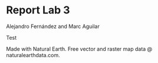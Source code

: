 # Report Lab 3
Alejandro Fernández and Marc Aguilar

Test

Made with Natural Earth. Free vector and raster map data @ naturalearthdata.com.